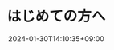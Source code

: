 ---
weight: 10
title: "はじめての方へ"
description: "ここからはじめる"
icon: "Start"
date: "2024-01-30T14:10:35+09:00"
lastmod: "2024-01-30T14:10:35+09:00"
draft: false
toc: true
---